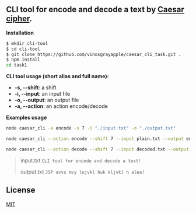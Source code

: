 ## CLI tool for encode and decode a text by [Caesar cipher](https://en.wikipedia.org/wiki/Caesar_cipher).

**Installation**

```bash
$ mkdir cli-tool
$ cd cli-tool
$ git clone https://github.com/vinosgrayapple/caesar_cli_task.git .
$ npm install
cd task1
```

**CLI tool usage (short alias and full name):**

- **-s, --shift**: a shift
-  **-i, --input**: an input file
-  **-o, --output**: an output file
-  **-a, --action**: an action encode/decode

**Examples usage**

```bash
node caesar_cli -a encode -s 7 -i "./input.txt" -o "./output.txt"

node caesar_cli --action encode --shift 7 --input plain.txt --output encoded.txt

node caesar_cli --action decode --shift 7 --input decoded.txt --output plain.txt
```

> input.txt
> `CLI tool for encode and decode a text!`
>
> output.txt
> `JSP avvs mvy lujvkl huk kljvkl h alea!`


## License
[MIT](https://choosealicense.com/licenses/mit/)
